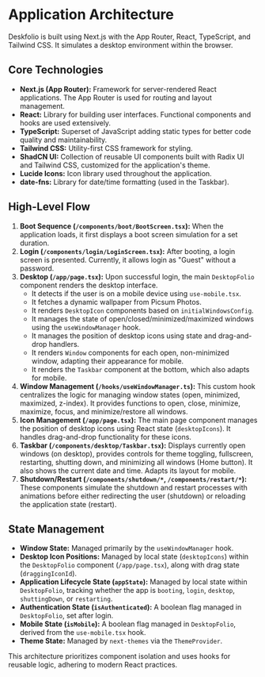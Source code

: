 # Application Architecture

Deskfolio is built using Next.js with the App Router, React, TypeScript, and Tailwind CSS. It simulates a desktop environment within the browser.

## Core Technologies

*   **Next.js (App Router):** Framework for server-rendered React applications. The App Router is used for routing and layout management.
*   **React:** Library for building user interfaces. Functional components and hooks are used extensively.
*   **TypeScript:** Superset of JavaScript adding static types for better code quality and maintainability.
*   **Tailwind CSS:** Utility-first CSS framework for styling.
*   **ShadCN UI:** Collection of reusable UI components built with Radix UI and Tailwind CSS, customized for the application's theme.
*   **Lucide Icons:** Icon library used throughout the application.
*   **date-fns:** Library for date/time formatting (used in the Taskbar).

## High-Level Flow

1.  **Boot Sequence (`/components/boot/BootScreen.tsx`):** When the application loads, it first displays a boot screen simulation for a set duration.
2.  **Login (`/components/login/LoginScreen.tsx`):** After booting, a login screen is presented. Currently, it allows login as "Guest" without a password.
3.  **Desktop (`/app/page.tsx`):** Upon successful login, the main `DesktopFolio` component renders the desktop interface.
    *   It detects if the user is on a mobile device using `use-mobile.tsx`.
    *   It fetches a dynamic wallpaper from Picsum Photos.
    *   It renders `DesktopIcon` components based on `initialWindowsConfig`.
    *   It manages the state of open/closed/minimized/maximized windows using the `useWindowManager` hook.
    *   It manages the position of desktop icons using state and drag-and-drop handlers.
    *   It renders `Window` components for each open, non-minimized window, adapting their appearance for mobile.
    *   It renders the `Taskbar` component at the bottom, which also adapts for mobile.
4.  **Window Management (`/hooks/useWindowManager.ts`):** This custom hook centralizes the logic for managing window states (open, minimized, maximized, z-index). It provides functions to open, close, minimize, maximize, focus, and minimize/restore all windows.
5.  **Icon Management (`/app/page.tsx`):** The main page component manages the position of desktop icons using React state (`desktopIcons`). It handles drag-and-drop functionality for these icons.
6.  **Taskbar (`/components/desktop/Taskbar.tsx`):** Displays currently open windows (on desktop), provides controls for theme toggling, fullscreen, restarting, shutting down, and minimizing all windows (Home button). It also shows the current date and time. Adapts its layout for mobile.
7.  **Shutdown/Restart (`/components/shutdown/*`, `/components/restart/*`):** These components simulate the shutdown and restart processes with animations before either redirecting the user (shutdown) or reloading the application state (restart).

## State Management

*   **Window State:** Managed primarily by the `useWindowManager` hook.
*   **Desktop Icon Positions:** Managed by local state (`desktopIcons`) within the `DesktopFolio` component (`/app/page.tsx`), along with drag state (`draggingIconId`).
*   **Application Lifecycle State (`appState`):** Managed by local state within `DesktopFolio`, tracking whether the app is `booting`, `login`, `desktop`, `shuttingDown`, or `restarting`.
*   **Authentication State (`isAuthenticated`):** A boolean flag managed in `DesktopFolio`, set after login.
*   **Mobile State (`isMobile`):** A boolean flag managed in `DesktopFolio`, derived from the `use-mobile.tsx` hook.
*   **Theme State:** Managed by `next-themes` via the `ThemeProvider`.

This architecture prioritizes component isolation and uses hooks for reusable logic, adhering to modern React practices.
```